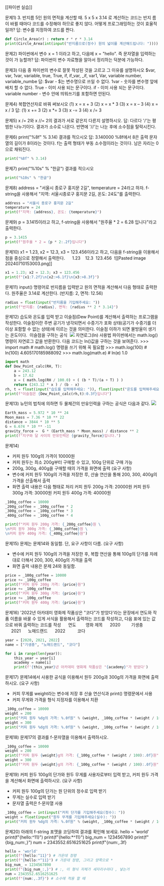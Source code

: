 [[파이썬 실습]]

문제1) 3. 반지름 5인 원의 면적을 계산할 때. 5 x 5 x 3.14 로 계산하는 코드는 반지 름이 바뀔
 때마다 코드를 수정해야 하므로 좋지 않다. 어떻게 프로그래밍하는 것이 효율적일까?
 답: 변수를 지정하여 코드를 짠다.
```python
def Circle_Area(r) : return r * r * 3.14
print(Circle_Area(int(input("반지름으로(정수) 원의 넓이를 계산해드립니다: "))))
```

문제2) 파이썬에서 변수 x = 1 이라고 하고, 다음에 x = "hello". 즉 문자열을 입력하는 것이 가
능할까?
답: 파이썬이 변수 자료형을 알아서 정리하는 덕분에 가능하다.

문제3) 다음 중 파이썬의 변수로 잘못 작성된 것을 고르고 그 이유를 설명하시오
$var, var, 1var, variable, true, True, if, if_var, _if, var1,
Var, variable number, variable_numbe
답:
$var - $는 변수명으로 쓰일 수 없다.
1var - 숫자를 변수명 앞에 배치 할 수 없다.
True - 이미 사용 되는 문구이다.
if - 이미 사용 되는 문구이다.
variable number - 변수 안에 띄워쓰기를 포함하면 안된다.
  
문제4) 복합연산자로 바꿔 써보시오
(1) x = x + 3 (2) x = x * 3
(3) x = x – 3 (4) x = x / 3
답:
(1) x += 3
(2) x *= 3
(3) x -= 3
(4) x /= 3

문제5) x /= 2와 x //= 2의 결과가 서로 같은지 다른지 설명하시오.
답: 다르다
'/'는 평범한 나누기이다. 결과가 소수로 나온다.
반면에 '//'는 나눈 후에 소수점을 탈락시킨다.

문제6) print("%8f" % 3.14) 결과를 적으시오
답: 3.140000
%8f에서 8은 출력 문자열의 길이가 8이라는 것이다.
f는 출력 형태가 부동 소수점이라는 것이다.
남은 자리는 0으로 채워진다.
```python
print("%8f" % 3.14)
```

문제7) print("%10s" % "한글") 결과를 적으시오
```python
print("%10s" % "한글")
```

문제8) address = "서울시 종로구 홍지문 2길", temperature = 24라고 하자. f-string을 사용해서 "지역: 서울시종로구 홍지문 2길, 온도: 24도"를 출력한다.
```python
address = "서울시 종로구 홍지문 2길"
temperature = 24
print(f"지역: {address}, 온도: {temperature}")
```

문제9) p = 3.1415이라고 하고, f-string을 사용해서 "원주율 * 2 = 6.28 입니다"라고 출력한다.
```python
p = 3.1415
print(f"원주율 * 2 = {p * 2:.2f}입니다")
```

문제10) x1 = 1.23, x2 = 12.3, x3 = 123.456이라고 하고, 다음을 f-string을 이용해서 점을 중심으로 정렬해서 출력한다.
     1.23
   12.3
 123.456
 ![[Pasted image 20240710153003.png]]
```python
x1 = 1.23; x2 = 12.3; x3 = 123.456
print(f"{x1:7.2f}\n{x2:>6.1f}\n{x3:>8.3f}")
```

문제11) input() 명령어로 반지름을 입력받고 원의 면적을 계산해서 다음 형태로 출력한다. 원주율은 3.14로 계산한다. (반지름: 2, 면적: 12.56)
```python
radius = float(input("반지름을 기입해주세요: "))
print(f"반지름: {radius}, 면적: {radius ** 2 * 3.14}")
```

문제12) 습도와 온도를 입력 받고 이슬점(Dew Point)를 계산해서 출력하는 프로그램을 작성한다.
이슬점이란 주변 공기가 냉각되면서 수증기가 포화 상태(공기가 수증기를 더 이상 포함할 수 없는 상태)에 이르는 것을 의미한다. 이슬점 이하가 되면 물방울이 생기는 온도이다.
 이슬점을 구하는 공식
 ![](https://lh7-us.googleusercontent.com/docsz/AD_4nXdxVpuq712QSkVP4KxEc0pB1Q_8sN7beQ604pxpIo4-j9uc5MizG78zoQrq0KTwF71RoLeiqKI7nQfjei4AX5ybytkvP0kMxdVgg-COnPykIo4tpyfORTtFUd1W2_jzaHXm6eWwzJ8pbQz_4s7rCGXwcsPUISWdWp1nsteWreLkJXBo8SJyuw?key=BzKYY4EpnAxur79LxX1XVw)
자연로그(ln) 사용법
파이썬에서는 math.log() 명령이 자연로그 값을 반환한다. 다음 코드는 ln()값을 구하는 것을 보여준다.
\>>> import math # math.log() 명령을 쓰기 위해 꼭 필요함
\>>> math.log(100) # ln(100)
4.605170185988092
\>>> math.log(math.e) # ln(e)
1.0
```python
import math
def Dew_Point_calc(RH, T):
	a = 243.12
	b = 17.62
	x = ( math.log(RH / 100.0) + ( (b * T)/(a + T) ) )
	return (243.12 * x ) / (b - x)
rh, t = float(input("습도를 입력해주세요: ")), float(input("온도를 입력해주세요: "))
print(f"이슬점은 {Dew_Point_calc(rh,t):0.3f}입니다")
```

문제13) 뉴턴의 법칙에 의하면 두 물체간의 만유인력을 구하는 공식은 다음과 같다.
![](https://lh7-us.googleusercontent.com/docsz/AD_4nXcF--_5EQu4hu3hdB8DAkA_fgq62OlGIhG1UjkPKPko64SKGF78qXTbjXHs0qNEpUIge8JiTswYAqqe3AtlDxnJpCMx6gCuqarR9vEcr75h3beASV_l0an0wCIC7ch48TnY41MpE33w0c1kkeZLoJWLOsdlsdOxVExi3SH3PSLFZK7OIYFX3K8?key=BzKYY4EpnAxur79LxX1XVw)
```python
Earth_mass = 5.972 * 10 ** 24
Moon_mass = 7.36 * 10 ** 22
distance = 3844 * 10 ** 5
G = 6.674 * 10 ** -11
gravity_force =  G * (Earth_mass * Moon_mass) / distance ** 2
print(f"지구와 달 사이의 만유인력은 {gravity_force}입니다.")
```

문제14)
- 커피 원두 100g의 가격이 10000원
- 커피 원두는 최소 200g부터 구매할 수 있고, 100g 단위로 구매 가능
- 200g, 300g, 400g을 구매할 때의 가격을 화면에 출력
(요구 사항)
- 변수에 커피 원두 100g의 가격을 저장한 루, 산술 연산을 통해 200, 300, 400g의 가격을 산출해서 출력
- 화면 출력 내용은 다음 형태로 처리
커피 원두 200g 가격: 20000원
커피 원두 300g 가격: 30000원
커피 원두 400g 가격: 40000원
```python
_100g_coffee = 10000
_200g_coffee = _100g_coffee * 2
_300g_coffee = _100g_coffee * 3
_400g_coffee = _100g_coffee * 4

print(f"커피 원두 200g 가격: {_200g_coffee}원 \
\n커피 원두 300g 가격: {_300g_coffee}원 \
\n커피 원두 400g 가격: {_400g_coffee}원")
```

문제15) 문제는 문제14와 동일함. 단, 요구 사항이 다름.
(요구 사항)
- 변수에 커피 원두 100g의 가격을 저장한 후, 복합 연산을 통해 100g의 단가를 차례대로 더해서 200, 300, 400g의 가격을 출력
- 화면 출력 내용은 문제 24와 동일함.
```python
price = _100g_coffee = 10000
price += _100g_coffee
print(f"커피 원두 200g 가격: {price}원")
price += _100g_coffee
print(f"커피 원두 300g 가격: {price}원")
price += _100g_coffee
print(f"커피 원두 400g 가격: {price}원")
```

문제16) '2022년 아카데미 영화제 작품상은 "코다"가 받았다'라는 문장에서 연도와 작품 이름을 바꿀 수 있게 서식을 활용해서 출력하는 코드를 작성하고, 다음 표에 있는 값으로 바꿔 출력하는 코드를 작성
     연도        영화 제목
     2020         기생충
     2021      노매드랜드
     2022          코다
```python
year = [2020, 2021, 2022]
name = ["기생충", "노매드랜드", "코다"]

for i in range(len(year)):
	this_year = year[i]
	academy = name[i]
	print(f'{this_year}년 아카데미 영화제 작품상은 "{academy}"가 받았다')
```

문제17) 문제14에서 사용한 공식을 이용해서 원두 200g과 300g의 가격을 화면에
출력하시오.
(요구 사항)
- 커피 무게를 weight라는 변수에 저장 후 산술 연산식과 print() 명령문에서 사용
- 커피 무게와 가격을 형식 지정자를 이용해서 치환
```python
_100g_coffee = 10000
weight = 200
print("커피 원두 %dg의 가격: %.0f원" % (weight, _100g_coffee * (weight / 100)))
weight = 300
print("커피 원두 %dg의 가격: %.0f원" % (weight, _100g_coffee * (weight / 100)))
```

문제18) 문제17의 결과를 f-문자열을 이용해서 출력하시오.
```python
_100g_coffee = 10000
weight = 200
print(f"커피 원두 {weight}g의 가격: {_100g_coffee * (weight / 100):.0f}원")
weight = 300
print(f"커피 원두 {weight}g의 가격: {_100g_coffee * (weight / 100):.0f}원")
```

문제19) 커피 원두 100g의 단가와 원두 무게를 사용자로부터 입력 받고, 커피 원두 가격을 계산해서 화면에 출력하시오.
(요구 사항)
- 커피 원두 100g의 단가는 원 단위의 정수로 입력 받기
- 무게는 실수로 입력 받기
- 문자열 출력은 f-문자열 사용
```python
_100g_coffee = int(input("커피 단가를 기입해주세요(정수): "))
weight = float(input("원두 무게를 기입해주세요(실수): "))
print("커피 원두 %dg의 가격: %.0f원" % (weight, _100g_coffee * (weight / 100)))
```

문제20) 아래의 f-string 포맷을 코딩하여 결과를 확인해 보세요.
hello = 'world'
print(f"{hello:^11}")
print(f"{hello:*^11}")
big_num = 1234567890
print(f"{big_num:,}")
num = 2343552.6516251625
print(f"{num:,.3f}
```python
hello = 'world'
print(f"{hello:^11}") # 가운데 정령
print(f"{hello:*^11}") # 가운데 정령, 그리고 양쪽으로 *
big_num_ = 1234567890 
print(f"{big_num_:,}") # :, 이 형식 자체가 세자리수마다 , 넣는거
num = 2343552.6516251625
print(f"{num:,.3f}") # 소수에 적용 할 때
```